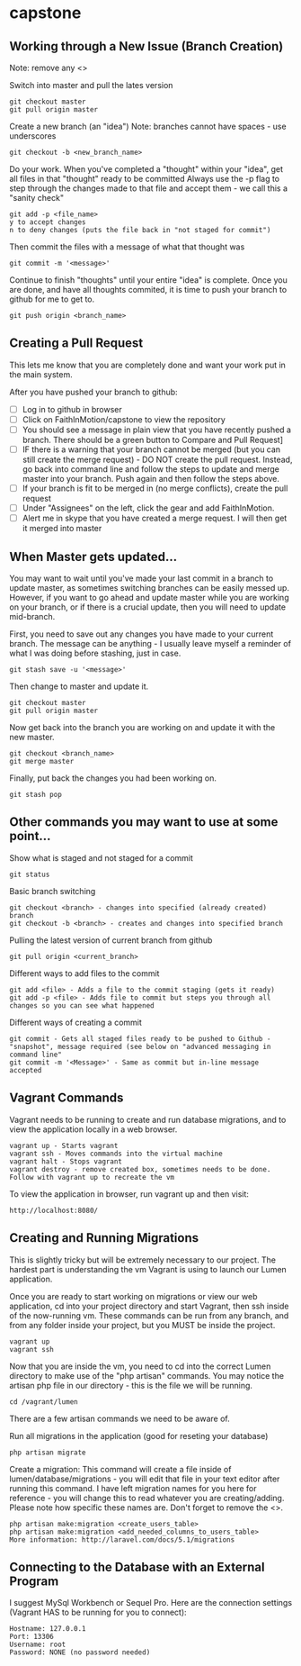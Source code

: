 # capstone

## Working through a New Issue (Branch Creation)
Note: remove any <>

Switch into master and pull the lates version

    git checkout master
    git pull origin master

Create a new branch (an "idea")
Note: branches cannot have spaces - use underscores

    git checkout -b <new_branch_name>

Do your work. When you've completed a "thought" within your "idea", get all files in that "thought" ready to be committed
Always use the -p flag to step through the changes made to that file and accept them - we call this a "sanity check"

    git add -p <file_name>
    y to accept changes
    n to deny changes (puts the file back in "not staged for commit")

Then commit the files with a message of what that thought was

    git commit -m '<message>'

Continue to finish "thoughts" until your entire "idea" is complete. Once you are done, and have all thoughts commited, it is time to push your branch to github for me to get to.

    git push origin <branch_name>

## Creating a Pull Request
This lets me know that you are completely done and want your work put in the main system.

After you have pushed your branch to github:
 - [ ] Log in to github in browser
 - [ ] Click on FaithInMotion/capstone to view the repository
 - [ ] You should see a message in plain view that you have recently pushed a branch. There should be a green button to Compare and Pull Request]
 - [ ] IF there is a warning that your branch cannot be merged (but you can still create the merge request) - DO NOT create the pull request. Instead, go back into command line and 
 follow the steps to update and merge master into your branch. Push again and then follow the steps above.
 - [ ] If your branch is fit to be merged in (no merge conflicts), create the pull request
 - [ ] Under "Assignees" on the left, click the gear and add FaithInMotion.
 - [ ] Alert me in skype that you have created a merge request. I will then get it merged into master

## When Master gets updated...
You may want to wait until you've made your last commit in a branch to update master, as sometimes switching branches can be easily messed up. 
However, if you want to go ahead and update master while you are working on your branch, or if there is a crucial update, then you will need to update mid-branch.

First, you need to save out any changes you have made to your current branch. The message can be anything - I usually leave myself a reminder of what I was doing before stashing, just in case.

    git stash save -u '<message>'

Then change to master and update it.

    git checkout master
    git pull origin master

Now get back into the branch you are working on and update it with the new master.

    git checkout <branch_name>
    git merge master

Finally, put back the changes you had been working on.

    git stash pop

## Other commands you may want to use at some point...
Show what is staged and not staged for a commit

    git status

Basic branch switching

    git checkout <branch> - changes into specified (already created) branch
    git checkout -b <branch> - creates and changes into specified branch

Pulling the latest version of current branch from github

    git pull origin <current_branch>

Different ways to add files to the commit

    git add <file> - Adds a file to the commit staging (gets it ready)
    git add -p <file> - Adds file to commit but steps you through all changes so you can see what happened

Different ways of creating a commit

    git commit - Gets all staged files ready to be pushed to Github - "snapshot", message required (see below on "advanced messaging in command line"
    git commit -m '<Message>' - Same as commit but in-line message accepted

## Vagrant Commands
Vagrant needs to be running to create and run database migrations, and to view the application locally in a web browser.

    vagrant up - Starts vagrant
    vagrant ssh - Moves commands into the virtual machine
    vagrant halt - Stops vagrant
    vagrant destroy - remove created box, sometimes needs to be done. Follow with vagrant up to recreate the vm

To view the application in browser, run vagrant up and then visit:

    http://localhost:8080/

## Creating and Running Migrations
This is slightly tricky but will be extremely necessary to our project. The hardest part is understanding the vm Vagrant is using to launch our Lumen application.

Once you are ready to start working on migrations or view our web application, cd into your project directory and start Vagrant, then ssh inside of the now-running vm.
These commands can be run from any branch, and from any folder inside your project, but you MUST be inside the project.

    vagrant up
    vagrant ssh

Now that you are inside the vm, you need to cd into the correct Lumen directory to make use of the "php artisan" commands. You may notice the artisan php file in our 
directory - this is the file we will be running.

    cd /vagrant/lumen

There are a few artisan commands we need to be aware of.

Run all migrations in the application (good for reseting your database)

    php artisan migrate

Create a migration: This command will create a file inside of lumen/database/migrations - you will edit that file in your text editor after running this command.
I have left migration names for you here for reference - you will change this to read whatever you are creating/adding. 
Please note how specific these names are. Don't forget to remove the <>.

    php artisan make:migration <create_users_table>
    php artisan make:migration <add_needed_columns_to_users_table>
    More information: http://laravel.com/docs/5.1/migrations

## Connecting to the Database with an External Program
I suggest MySql Workbench or Sequel Pro. Here are the connection settings (Vagrant HAS to be running for you to connect):

    Hostname: 127.0.0.1
    Port: 13306
    Username: root
    Password: NONE (no password needed)